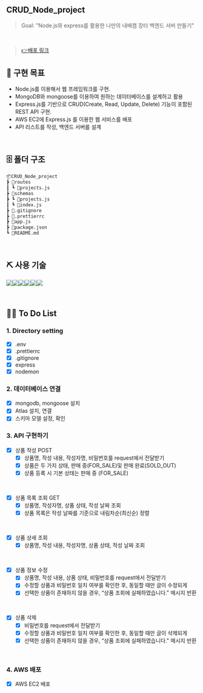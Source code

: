 ## CRUD_Node_project


> Goal: "Node.js와 express를 활용한 나만의 내배캠 장터 백엔드 서버 만들기"

<br />

> [👉배포 링크](http://woogi.shop/api/products)

## 🎈 구현 목표

- Node.js를 이용해서 웹 프레임워크를 구현.
- MongoDB와 mongoose를 이용하여 원하는 데이터베이스를 설계하고 활용
- Express.js를 기반으로 CRUD(Create, Read, Update, Delete) 기능이 포함된 REST API 구현.
- AWS EC2에 Express.js 를 이용한 웹 서비스를 배포
- API 리스트를 작성, 백엔드 서버를 설계

<br />

## 🗄 폴더 구조

```bash
📦CRUD_Node_project
┣ 📂routes
┃ ┗ 📜projects.js
┣ 📂schemas
┣ ┗ 📜projects.js
┃ ┗ 📜index.js
┣ 📜.gitignore
┣ 📜.prettierrc
┣ 📜app.js
┣ 📜package.json
┗ 📜README.md
```

<br />

## ⛏ 사용 기술

<img src="https://img.shields.io/badge/node.js-339933?style=for-the-badge&logo=Node.js&logoColor=white"><img src="https://img.shields.io/badge/mongoDB-47A248?style=for-the-badge&logo=MongoDB&logoColor=white"><img src="https://img.shields.io/badge/express-000000?style=for-the-badge&logo=express&logoColor=white"><img src="https://img.shields.io/badge/github-181717?style=for-the-badge&logo=github&logoColor=white"><img src="https://img.shields.io/badge/git-F05032?style=for-the-badge&logo=git&logoColor=white"><img src="https://img.shields.io/badge/npm-CB3837?style=for-the-badge&logo=npm&logoColor=white">

<br />

## 🙋‍♀️ To Do List

### 1. Directory setting

- [x] .env
- [x] .prettierrc
- [x] .gitignore
- [x] express
- [x] nodemon

### 2. 데이터베이스 연결

- [x] mongodb, mongoose 설치
- [x] Atlas 설치, 연결
- [x] 스키마 모델 설정, 확인

### 3. API 구현하기

- [x] 상품 작성 POST
  - [x] 상품명, 작성 내용, 작성자명, 비밀번호를 request에서 전달받기
  - [x] 상품은 두 가지 상태, 판매 중(FOR_SALE)및 판매 완료(SOLD_OUT)
  - [x] 상품 등록 시 기본 상태는 판매 중 (FOR_SALE)

<br />

- [x] 상품 목록 조회 GET
  - [x] 상품명, 작성자명, 상품 상태, 작성 날짜 조회
  - [x] 상품 목록은 작성 날짜를 기준으로 내림차순(최신순) 정렬

<br />

- [x] 상품 상세 조회
  - [x] 상품명, 작성 내용, 작성자명, 상품 상태, 작성 날짜 조회

<br />

- [x] 상품 정보 수정
  - [x] 상품명, 작성 내용, 상품 상태, 비밀번호를 request에서 전달받기
  - [x] 수정할 상품과 비밀번호 일치 여부를 확인한 후, 동일할 때만 글이 수정되게
  - [x] 선택한 상품이 존재하지 않을 경우, “상품 조회에 실패하였습니다." 메시지 반환

<br />

- [x] 상품 삭제
  - [x] 비밀번호를 request에서 전달받기
  - [x] 수정할 상품과 비밀번호 일치 여부를 확인한 후, 동일할 때만 글이 삭제되게
  - [x] 선택한 상품이 존재하지 않을 경우, “상품 조회에 실패하였습니다." 메시지 반환

<br />

### 4. AWS 배포

- [x] AWS EC2 배포
